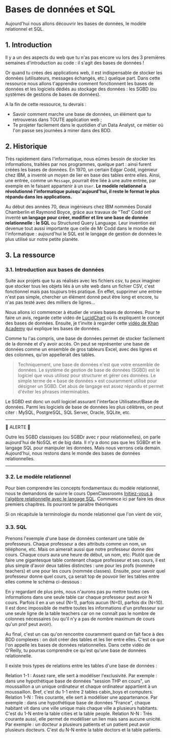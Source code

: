# Bases de données et SQL 

Aujourd'hui nous allons découvrir les bases de données, le modèle relationnel et SQL.

## 1. Introduction
Il y a un des aspects du web que tu n'as pas encore vu lors des 3 premières semaines d'introduction au code : il s'agit des bases de données ! 

Or quand tu crées des applications web, il est indispensable de stocker les données (utilisateurs, messages échangés, etc.) quelque part. Dans cette ressource nous allons t'apprendre comment fonctionnent les bases de données et les logiciels dédiés au stockage des données : les SGBD (ou systèmes de gestions de bases de données).

A la fin de cette ressource, tu devrais :
- Savoir comment marche une base de données, un élément que tu retrouveras dans TOUTE application web ;
- Te projeter facilement dans le quotidien d'un Data Analyst, ce métier où l'on passe ses journées à miner dans des BDD.

## 2. Historique
Très rapidement dans l'informatique, nous eûmes besoin de stocker les informations, traitées par nos programmes, quelque part : ainsi furent créées les bases de données. En 1970, un certain Edgar Codd, ingénieur chez IBM, a inventé un moyen de lier en base des tables entre elles. Ainsi, une entrée, comme un `Message`, pourrait être liée à une autre entrée, par exemple en le faisant appartenir à un `User`. **Le modèle relationnel a révolutionné l'informatique puisqu'aujourd'hui, il reste le format le plus répandu dans les applications.**

Au début des années 70, deux ingénieurs chez IBM nommées Donald Chamberlin et Raymond Boyce, grâce aux travaux de "Ted" Codd ont inventé **un langage pour créer, modifier et lire une base de donnée relationnelle : le SQL** ou Structured Query Language. Leur invention est devenue tout aussi importante que celle de Mr Codd dans le monde de l'informatique : aujourd'hui le SQL est le langage de gestion de données le plus utilisé sur notre petite planète.

## 3. La ressource
### 3.1. Introduction aux bases de données

Suite aux projets que tu as réalisés avec les fichiers csv, tu peux imaginer que stocker tous les objets liés à un site web dans un fichier CSV, c'est fonctionnel mais pas toujours très pratique. En effet, supprimer une entrée n'est pas simple, chercher un élément donné peut être long et encore, tu n'as pas testé avec des milliers de lignes…

Nous allons ici commencer à étudier de vraies bases de données. Pour te faire un avis, regarde cette vidéo de [LucidChart](https://www.youtube.com/watch?v=wR0jg0eQsZA) où ils expliquent le concept des bases de données. Ensuite, je t'invite à regarder cette [vidéo de Khan Academy](https://www.youtube.com/watch?v=IXycPq7MnwE) qui explique les bases de données.

Comme tu l'as compris, une base de données permet de stocker facilement de la donnée et d'y avoir accès. On peut se représenter une base de données comme un ensemble de gros tableurs Excel, avec des lignes et des colonnes, qu'on appellerait des tables.

> Techniquement, une base de données n'est que votre ensemble de données. Le système de gestion de base de données (SGBD) est le logiciel que vous utilisez pour structurer et gérer ces données. Le simple terme de « base de données » est couramment utilisé pour désigner un SGBD. Cet abus de langage est assez répandu et permet d'éviter les phrases interminables. 

Le SGBD est donc un outil logiciel assurant l'interface Utilisateur/Base de données. Parmi les logiciels de base de données les plus célèbres, on peut citer : MySQL, PostgreSQL, SQL Server, Oracle, SQLite, etc.

___

🔴 ALERTE 🔴

Outre les SGBD classiques (ou SGBDr avec r pour relationnelles), on parle aujourd'hui de NoSQL et de big data. Il n'y a donc pas que les SGBDr et le langage SQL pour manipuler les données. Mais nous verrons cela demain. Aujourd'hui, nous restons dans le monde des bases de données relationnelles.

___


### 3.2. Le modèle relationnel 

Pour bien comprendre les concepts fondamentaux du modèle relationnel, nous te demandons de suivre le cours OpenClassrooms [Initiez-vous à l'algèbre relationnelle avec le langage SQL](https://openclassrooms.com/fr/courses/4449026-initiez-vous-a-lalgebre-relationnelle-avec-le-langage-sql). Commence ici par faire les deux premiers chapitres. Ils pourront te paraître théoriques 

Si on récapitule la terminologie du monde relationnel que l'on vient de voir, 




### 3.3. SQL

Prenons l'exemple d'une base de données contenant une table de professeurs. Chaque professeur a des attributs comme un nom, un téléphone, etc. Mais on aimerait aussi que notre professeur donne des cours. Chaque cours aura une heure de début, un nom, etc. Plutôt que de faire une gigantesque table contenant chaque professeur et ses cours, il est plus simple d'avoir deux tables distinctes : une pour les profs (nommée teachers) et une pour les cours (nommée classes). Ensuite, pour savoir quel professeur donne quel cours, ça serait top de pouvoir lier les tables entre elles comme le schéma ci-dessous :


En y regardant de plus près, nous n'aurons pas pu mettre toutes ces informations dans une seule table car chaque professeur peut avoir N cours. Parfois il en a un seul (N=1), parfois aucun (N=0), parfois dix (N=10). Il est donc impossible de mettre toutes les informations d'un professeur sur une seule ligne de la table teachers car on ne connaît pas le nombre de colonnes nécessaires (vu qu'il n'y a pas de nombre maximum de cours qu'un prof peut avoir).

Au final, c'est un cas qu'on rencontre couramment quand on fait face à des BDD complexes : on doit créer des tables et les lier entre elles. C'est ce que l'on appelle les bases de données relationnelles.
Dans cette vidéo de O'Reilly, tu pourras comprendre ce qu'est qu'une base de données relationnelle.

Il existe trois types de relations entre les tables d'une base de données :

Relation 1-1 : Assez rare, elle sert à modéliser l'exclusivité. Par exemple : dans une hypothétique base de données "session THP en cours", un moussaillon a un unique ordinateur et chaque ordinateur appartient à un moussaillon. Bref, c'est du 1-1 entre 2 tables cabin_boys et computers.
Relation 1-N : Très courante, elle sert à modéliser une appartenance. Par exemple : dans une hypothétique base de données "France", chaque habitant vit dans une ville unique mais chaque ville a plusieurs habitants. C'est du 1-N entre la table cities et la table people.
Relation N-N : Très courante aussi, elle permet de modéliser un lien mais sans aucune unicité. Par exemple : un docteur a plusieurs patients et un patient peut avoir plusieurs docteurs. C'est du N-N entre la table doctors et la table patients.




